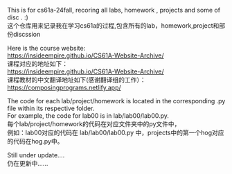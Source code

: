 This is for cs61a-24fall, recoring all labs, homework , projects and some of disc . :)  
这个仓库用来记录我在学习cs61a的过程,包含所有的lab，homework,project和部份discssion    

Here is the course website:  
https://insideempire.github.io/CS61A-Website-Archive/  
课程对应的地址如下：  
https://insideempire.github.io/CS61A-Website-Archive/  
课程教材的中文翻译地址如下(感谢翻译组的工作）：  
https://composingprograms.netlify.app/

The code for each lab/project/homework is located in the corresponding .py file within its respective folder.  
For example, the code for lab00 is in lab/lab00/lab00.py.  
每个lab/project/homework的代码在对应文件夹中的py文件中，  
例如：lab00对应的代码在 lab/lab00/lab00.py 中，projects中的第一个hog对应的代码在hog.py中。  


Still under update....  
仍在更新中......  
